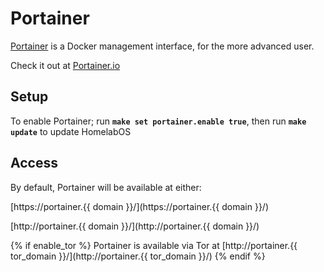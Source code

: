# Portainer

[Portainer](https://github.com/portainer/portainer) is a Docker management interface, for the more advanced user.

Check it out at [Portainer.io](https://www.portainer.io/)

## Setup

To enable Portainer; run **`make set portainer.enable true`**, then run **`make update`** to update HomelabOS

## Access

By default, Portainer will be available at either:

[https://portainer.{{ domain }}/](https://portainer.{{ domain }}/)

[http://portainer.{{ domain }}/](http://portainer.{{ domain }}/)

{% if enable_tor %}
Portainer is available via Tor at [http://portainer.{{ tor_domain }}/](http://portainer.{{ tor_domain }}/)
{% endif %}
